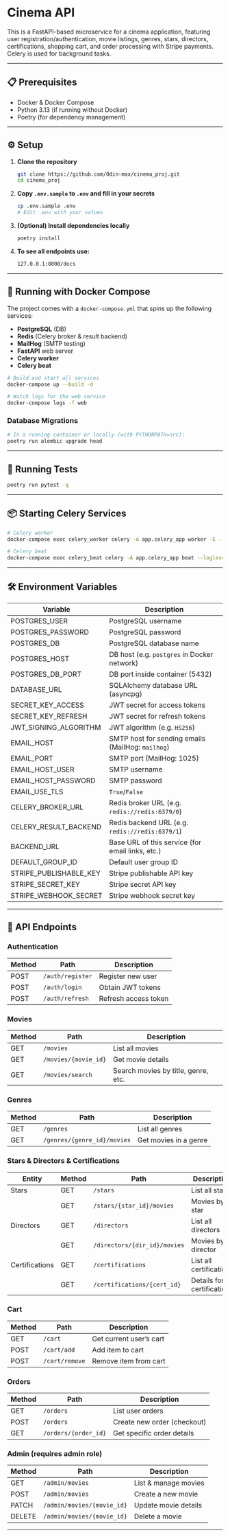 # Cinema API

This is a FastAPI-based microservice for a cinema application, featuring user registration/authentication, movie listings, genres, stars, directors, certifications, shopping cart, and order processing with Stripe payments. Celery is used for background tasks.

---

## 📋 Prerequisites

- Docker & Docker Compose
- Python 3.13 (if running without Docker)
- Poetry (for dependency management)

---

## ⚙️ Setup

1. **Clone the repository**
   ```bash
   git clone https://github.com/Odin-max/cinema_proj.git
   cd cinema_proj
   ```

2. **Copy `.env.sample` to `.env` and fill in your secrets**
   ```bash
   cp .env.sample .env
   # Edit .env with your values
   ```

3. **(Optional) Install dependencies locally**
   ```bash
   poetry install
   ```

4. **To see all endpoints use:**
   ```bash
   127.0.0.1:8000/docs
   ```

---


## 🚀 Running with Docker Compose

The project comes with a `docker-compose.yml` that spins up the following services:

- **PostgreSQL** (DB)
- **Redis** (Celery broker & result backend)
- **MailHog** (SMTP testing)
- **FastAPI** web server
- **Celery worker**
- **Celery beat**

```bash
# Build and start all services
docker-compose up --build -d

# Watch logs for the web service
docker-compose logs -f web
```

### Database Migrations

```bash
# In a running container or locally (with PYTHONPATH=src):
poetry run alembic upgrade head
```

---

## 🧪 Running Tests

```bash
poetry run pytest -q
```

---

## 📦 Starting Celery Services

```bash
# Celery worker
docker-compose exec celery_worker celery -A app.celery_app worker -E --pool=solo -Q celery,maintenance

# Celery beat
docker-compose exec celery_beat celery -A app.celery_app beat --loglevel=info
```

---

## 🛠️ Environment Variables

| Variable                | Description                                              |
| ----------------------- | -------------------------------------------------------- |
| POSTGRES_USER           | PostgreSQL username                                      |
| POSTGRES_PASSWORD       | PostgreSQL password                                      |
| POSTGRES_DB             | PostgreSQL database name                                 |
| POSTGRES_HOST           | DB host (e.g. `postgres` in Docker network)             |
| POSTGRES_DB_PORT        | DB port inside container (5432)                          |
| DATABASE_URL            | SQLAlchemy database URL (asyncpg)                        |
| SECRET_KEY_ACCESS       | JWT secret for access tokens                             |
| SECRET_KEY_REFRESH      | JWT secret for refresh tokens                            |
| JWT_SIGNING_ALGORITHM   | JWT algorithm (e.g. `HS256`)                             |
| EMAIL_HOST              | SMTP host for sending emails (MailHog: `mailhog`)        |
| EMAIL_PORT              | SMTP port (MailHog: 1025)                                |
| EMAIL_HOST_USER         | SMTP username                                            |
| EMAIL_HOST_PASSWORD     | SMTP password                                            |
| EMAIL_USE_TLS           | `True`/`False`                                          |
| CELERY_BROKER_URL       | Redis broker URL (e.g. `redis://redis:6379/0`)           |
| CELERY_RESULT_BACKEND   | Redis backend URL (e.g. `redis://redis:6379/1`)          |
| BACKEND_URL             | Base URL of this service (for email links, etc.)         |
| DEFAULT_GROUP_ID        | Default user group ID                                    |
| STRIPE_PUBLISHABLE_KEY  | Stripe publishable API key                               |
| STRIPE_SECRET_KEY       | Stripe secret API key                                    |
| STRIPE_WEBHOOK_SECRET   | Stripe webhook secret key                                |

---

## 📡 API Endpoints

### Authentication

| Method | Path                 | Description               |
| ------ | -------------------- | ------------------------- |
| POST   | `/auth/register`     | Register new user         |
| POST   | `/auth/login`        | Obtain JWT tokens         |
| POST   | `/auth/refresh`      | Refresh access token      |

### Movies

| Method | Path                      | Description                              |
| ------ | ------------------------- | ---------------------------------------- |
| GET    | `/movies`                 | List all movies                          |
| GET    | `/movies/{movie_id}`      | Get movie details                       |
| GET    | `/movies/search`          | Search movies by title, genre, etc.     |

### Genres

| Method | Path                         | Description                          |
| ------ | ---------------------------- | ------------------------------------ |
| GET    | `/genres`                    | List all genres                      |
| GET    | `/genres/{genre_id}/movies`  | Get movies in a genre               |

### Stars & Directors & Certifications

| Entity           | Method | Path                           | Description                         |
| ---------------- | ------ | ------------------------------ | ----------------------------------- |
| Stars            | GET    | `/stars`                       | List all stars                      |
|                  | GET    | `/stars/{star_id}/movies`      | Movies by a star                    |
| Directors        | GET    | `/directors`                   | List all directors                  |
|                  | GET    | `/directors/{dir_id}/movies`   | Movies by a director                |
| Certifications   | GET    | `/certifications`              | List all certifications             |
|                  | GET    | `/certifications/{cert_id}`    | Details for a certification         |

### Cart

| Method | Path                  | Description              |
| ------ | --------------------- | ------------------------ |
| GET    | `/cart`               | Get current user’s cart  |
| POST   | `/cart/add`           | Add item to cart         |
| POST   | `/cart/remove`        | Remove item from cart    |

### Orders

| Method | Path                  | Description                      |
| ------ | --------------------- | -------------------------------- |
| GET    | `/orders`             | List user orders                 |
| POST   | `/orders`             | Create new order (checkout)      |
| GET    | `/orders/{order_id}`  | Get specific order details       |

### Admin (requires admin role)

| Method | Path                        | Description                      |
| ------ | --------------------------- | -------------------------------- |
| GET    | `/admin/movies`             | List & manage movies            |
| POST   | `/admin/movies`             | Create a new movie               |
| PATCH  | `/admin/movies/{movie_id}`  | Update movie details             |
| DELETE | `/admin/movies/{movie_id}`  | Delete a movie                   |

---
